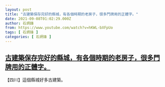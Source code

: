 ```yaml
---
layout: post
title: "古建築保存完好的縣城，有各個時期的老房子，很多門牌用的正體字。"
date: 2021-09-08T01:02:29.000Z
author: 石炳鋒
from: https://www.youtube.com/watch?v=hKWL-bXFpUo
tags: [ 石炳锋 ]
categories: [ 石炳锋 ]
---
```

<!--1631062949000-->
[古建築保存完好的縣城，有各個時期的老房子，很多門牌用的正體字。](https://www.youtube.com/watch?v=hKWL-bXFpUo)
------

<div>
【四川】這個縣城好多古建築。
</div>
